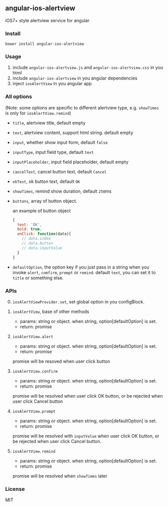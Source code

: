 ## angular-ios-alertview
iOS7+ style alertview service for angular

### Install
```shell
bower install angular-ios-alertview
```

### Usage
1. include `angular-ios-alertview.js` and `angular-ios-alertview.css` in you html
2. include `angular-ios-alertview` in you angular dependencies
3. inject `iosAlertView` in you angular app

### All options
(Note: some options are specific to different alertview type, e.g. `showTimes` is only for `iosAlertView.remind`)

- `title`, alertview title, default empty
- `text`, alertview content, support html string. default empty
- `input`, whether show input form, default `false`
- `inputType`, input field type, default `text`
- `inputPlaceholder`, input field placeholder, default empty
- `cancelText`, cancel button text, default `Cancel`
- `okText`, ok button text, default `OK`
- `showTimes`, remind show duration, default `250`ms
- `buttons`, array of button object.

    an example of button object
    ```js
    {
      text: 'OK',
      bold: true,
      onClick: function(data){
        // data.index
        // data.button
        // data.inputValue
      }
    }
    ```

- `defaultOption`, the option key if you just pass in a string when you invoke `alert`, `comfirm`, `prompt` or `remind`. default `text`, you can set it to `title` or something else.

### APIs
0. `iosAlertViewProvider.set`, set global option in you configBlock.
1. `iosAlertView`, base of other methods

    - params: string or object. when string, option[defaultOption] is set.
    - return: promise

2. `iosAlertView.alert`

    - params: string or object. when string, option[defaultOption] is set.
    - return: promise

    promise will be resoved when user click button

3. `iosAlertView.confirm`

    - params: string or object. when string, option[defaultOption] is set.
    - return: promise

    promise will be resolved when user click OK button, or be rejected when user click Cancel button

4. `iosAlertView.prompt`

    - params: string or object. when string, option[defaultOption] is set.
    - return: promise

    promise will be resolved with `inputValue` when user click OK button, or be rejected when user click Cancel button.

5. `iosAlertView.remind`

    - params: string or object. when string, option[defaultOption] is set.
    - return: promise

    promise will be resolved when `showTimes` later

### License
MIT
